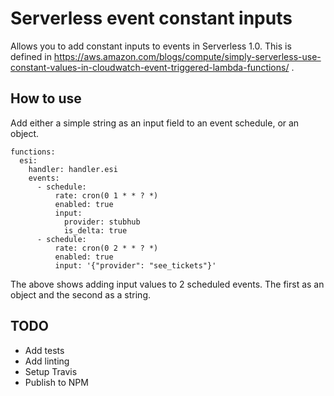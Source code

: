 # Serverless event constant inputs

Allows you to add constant inputs to events in Serverless 1.0. This is defined in https://aws.amazon.com/blogs/compute/simply-serverless-use-constant-values-in-cloudwatch-event-triggered-lambda-functions/ .


## How to use

Add either a simple string as an input field to an event schedule, or an object.

```
functions:
  esi:
    handler: handler.esi
    events:
      - schedule:
          rate: cron(0 1 * * ? *)
          enabled: true
          input:
            provider: stubhub
            is_delta: true
      - schedule:
          rate: cron(0 2 * * ? *)
          enabled: true
          input: '{"provider": "see_tickets"}'
```

The above shows adding input values to 2 scheduled events. The first as an object and the second as a string.

## TODO

- Add tests
- Add linting
- Setup Travis
- Publish to NPM
